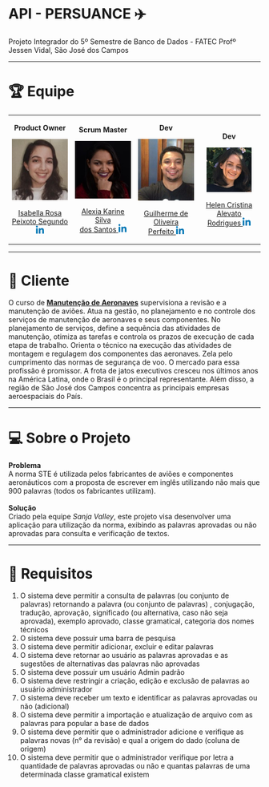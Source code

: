 # API - PERSUANCE :airplane:
Projeto Integrador do 5º Semestre de Banco de Dados - FATEC Profº Jessen Vidal, São José dos Campos

<hr/>

# :trophy: Equipe

<center>
  <table align="center">
    <tr>
      <td align="center" width="20%">
          <p><b>Product Owner</b></p>
          <p><img src="https://github.com/EquipeFatec/api-5/blob/main/images/Time/Isabella.jpg"/></p>
          <p><a href="https://github.com/isarps">Isabella Rosa <br/> Peixoto Segundo </a>
          <a href="https://www.linkedin.com/in/isabellarps/"><img src="https://github.com/EquipeFatec/api/blob/main/images/linkedin.png"/></a></p>
      </td>
      <td align="center" width="20%">
          <p><b>Scrum Master</b></p>
          <p><img src="https://github.com/EquipeFatec/api-5/blob/main/images/Time/Alexia.jpg"/></p>
          <p><a href="https://github.com/alexiakarine">Alexia Karine Silva <br/> dos Santos </a>
          <a href="https://www.linkedin.com/in/alexia-karine-silva-5b0a79116/"><img src="https://github.com/EquipeFatec/api/blob/main/images/linkedin.png"/></a></p>
        </td>
      <td align="center" width="20%">
          <p><b>Dev</b></p>
          <p><img src="https://github.com/EquipeFatec/api-5/blob/main/images/Time/Guilherme.jpg"/></p>
          <p><a href="https://github.com/guitambau">Guilherme de Oliveira <br/> Perfeito </a>
          <a href="https://www.linkedin.com/in/guilherme-perfeito-a76729168/"><img src="https://github.com/EquipeFatec/api/blob/main/images/linkedin.png"/></a></p>
        </td>
      <td align="center" width="20%">
          <p><b>Dev</b></p>
          <p><img src="https://github.com/EquipeFatec/api-5/blob/main/images/Time/Helen.jpg" width="80%"/></p>
          <p><a href="https://github.com/HelenAlevato">Helen Cristina <br/> Alevato Rodrigues </a>
          <a href="https://www.linkedin.com/in/helenalevato/"><img src="https://github.com/EquipeFatec/api/blob/main/images/linkedin.png"/></a></p>
        </td>
    </tr>
  </table>
 </center>
<hr/>

# :office: Cliente
O curso de [**Manutenção de Aeronaves**](https://fatecsjc-prd.azurewebsites.net/curso-manutencao-de-aeronaves.php) supervisiona a revisão e a manutenção de aviões. Atua na gestão, no planejamento e no controle dos serviços de manutenção de aeronaves e seus componentes. No planejamento de serviços, define a sequência das atividades de manutenção, otimiza as tarefas e controla os prazos de execução de cada etapa de trabalho. Orienta o técnico na execução das atividades de montagem e regulagem dos componentes das aeronaves. Zela pelo cumprimento das normas de segurança de voo. O mercado para essa profissão é promissor. A frota de jatos executivos cresceu nos últimos anos na América Latina, onde o Brasil é o principal representante. Além disso, a região de São José dos Campos concentra as principais empresas aeroespaciais do País. <br/>

<hr/>

# :computer: Sobre o Projeto
**Problema**
<br/>
A norma STE é utilizada pelos fabricantes de aviões e componentes aeronáuticos com a proposta de escrever em inglês utilizando não mais que 900 palavras (todos os fabricantes utilizam). 
<br/><br/>
**Solução**
<br/>
Criado pela equipe _Sanja Valley_, este projeto visa desenvolver uma aplicação para utilização da norma, exibindo as palavras aprovadas ou não aprovadas para consulta e verificação de textos. <br/>

<hr/>

# :dart: Requisitos
1. O sistema deve permitir a consulta de palavras (ou conjunto de palavras) retornando a palavra (ou conjunto de palavras) , conjugação, tradução, aprovação, significado (ou alternativa, caso não seja aprovada), exemplo aprovado, classe gramatical, categoria dos nomes técnicos
2. O sistema deve possuir uma barra de pesquisa
3. O sistema deve permitir adicionar, excluir e editar palavras
4. O sistema deve retornar ao usuário as palavras aprovadas e as sugestões de alternativas das palavras não aprovadas
5. O sistema deve possuir um usuário Admin padrão
6. O sistema deve restringir a criação, edição e exclusão de palavras ao usuário administrador
7. O sistema deve receber um texto e identificar as palavras aprovadas ou não (adicional)
8. O sistema deve permitir a importação e atualização de arquivo com as palavras para popular a base de dados
9. O sistema deve permitir que o administrador adicione e verifique as palavras novas (n° da revisão) e qual a origem do dado (coluna de origem)
10. O sistema deve permitir que o administrador verifique por letra a quantidade de palavras aprovadas ou não e quantas palavras de uma determinada classe gramatical existem
<br/><br/>
